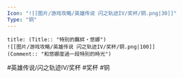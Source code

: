 ```yaml
---
Icon: "![[图片/游戏攻略/英雄传说 闪之轨迹IV/奖杯/铜.png|30]]"
Type: "铜"
---
```

```ad-ed-sen-4-brozen
title: (Title:: "特別的羈絆・悠娜")
![[图片/游戏攻略/英雄传说 闪之轨迹IV/奖杯/铜.png|100]]
(Comment:: "和悠娜度過一段特別的時光")
```

#英雄传说/闪之轨迹IV/奖杯  #奖杯 #铜